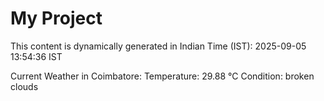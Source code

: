 # My Project

This content is dynamically generated in Indian Time (IST): 2025-09-05 13:54:36 IST


Current Weather in Coimbatore:
Temperature: 29.88 °C
Condition: broken clouds
